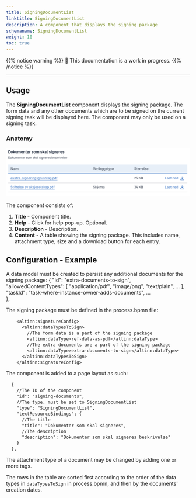 ```yaml
---
title: SigningDocumentList
linktitle: SigningDocumentList
description: A component that displays the signing package
schemaname: SigningDocumentList 
weight: 10 
toc: true
---
```


{{% notice warning %}}
🚧 This documentation is a work in progress.
{{% /notice %}}

---

## Usage

The **SigningDocumentList** component displays the signing package. The form data and any other documents which are to be
signed on the current signing task will be displayed here. The component may only be used on a signing task.

### Anatomy

![SigningDocumentList anatomy](signingdocumentlist-anatomy.png "SigningDocumentList")

The component consists of:

1. **Title** - Component title.
2. **Help** - Click for help pop-up. Optional.
3. **Description** - Description.
4. **Content** - A table showing the signing package. This includes name, attachment type, size and a download button for each entry.

## Configuration - Example

A data model must be created to persist any additional documents for the signing package:
    {
      "id": "extra-documents-to-sign",
      "allowedContentTypes": [
        "application/pdf",
        "image/png",
        "text/plain",
        ...
      ],
      "taskId": "task-where-instance-owner-adds-documents",
      ...  
    },

The signing package must be defined in the process.bpmn file:

        <altinn:signatureConfig>
          <altinn:dataTypesToSign>
            //The form data is a part of the signing package
            <altinn:dataType>ref-data-as-pdf</altinn:dataType>
            //The extra documents are a part of the signing package
            <altinn:dataType>extra-documents-to-sign</altinn:dataType>
          </altinn:dataTypesToSign>
        </altinn:signatureConfig>

The component is added to a page layout as such:

      {
        //The ID of the component
        "id": "signing-documents",
        //The type, must be set to SigningDocumentList
        "type": "SigningDocumentList",
        "textResourceBindings": {
          //The title
          "title": "Dokumenter som skal signeres",
          //The description
          "description": "Dokumenter som skal signeres beskrivelse"
        }
      },

The attachment type of a document may be changed by adding one or more tags.

The rows in the table are sorted first according to the order of the data types in `dataTypesToSign` in process.bpmn, and then by the documents' creation dates.
